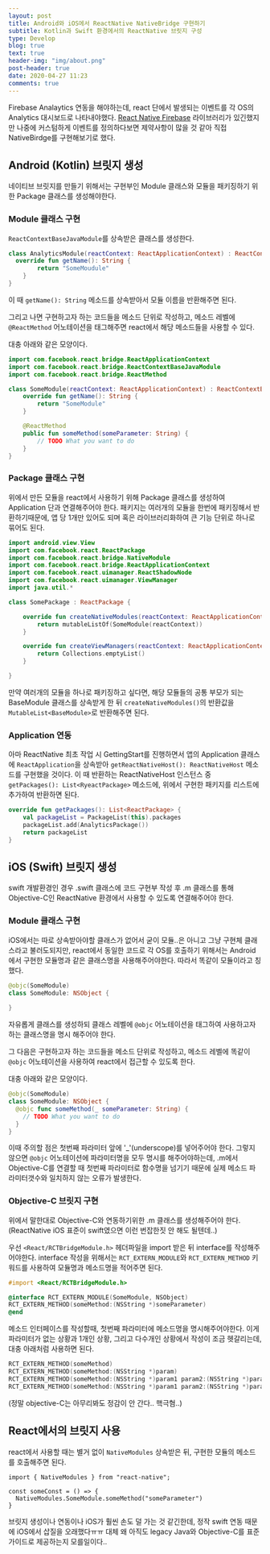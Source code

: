```yaml
---
layout: post
title: Android와 iOS에서 ReactNative NativeBridge 구현하기
subtitle: Kotlin과 Swift 환경에서의 ReactNative 브릿지 구성
type: Develop
blog: true
text: true
header-img: "img/about.png"
post-header: true
date: 2020-04-27 11:23
comments: true
---
```




Firebase Analaytics 연동을 해야하는데, react 단에서 발생되는 이벤트를 각 OS의 Analytics 대시보드로 나타내야했다. [React Native Firebase](https://rnfirebase.io/) 라이브러리가 있긴했지만 나중에 커스텀하게 이벤트를 정의하다보면 제약사항이 많을 것 같아 직접 NativeBirdge를 구현해보기로 했다.



## Android (Kotlin) 브릿지 생성

네이티브 브릿지를 만들기 위해서는 구현부인 Module 클래스와 모듈을 패키징하기 위한 Package 클래스를 생성해야한다.



### Module 클래스 구현

`ReactContextBaseJavaModule`를 상속받은 클래스를 생성한다.

```kotlin
class AnalyticsModule(reactContext: ReactApplicationContext) : ReactContextBaseJavaModule(reactContext) {
  override fun getName(): String {
        return "SomeMoudule"
    }
}
```

이 때 `getName(): String` 메소드를 상속받아서 모듈 이름을 반환해주면 된다.

그리고 나면 구현하고자 하는 코드들을 메소드 단위로 작성하고, 메소드 레벨에 `@ReactMethod` 어노테이션을 태그해주면 react에서 해당 메소드들을 사용할 수 있다.

대충 아래와 같은 모양이다.

```kotlin
import com.facebook.react.bridge.ReactApplicationContext
import com.facebook.react.bridge.ReactContextBaseJavaModule
import com.facebook.react.bridge.ReactMethod

class SomeModule(reactContext: ReactApplicationContext) : ReactContextBaseJavaModule(reactContext) {
    override fun getName(): String {
        return "SomeModule"
    }

    @ReactMethod
    public fun someMethod(someParameter: String) {
        // TODO What you want to do
    }
}
```



### Package 클래스 구현

위에서 만든 모듈을 react에서 사용하기 위해 Package 클래스를 생성하여 Application 단과 연결해주어야 한다. 패키지는 여러개의 모듈을 한번에 패키징해서 반환하기때문에, 앱 당 1개만 있어도 되며 혹은 라이브러리화하여 큰 기능 단위로 하나로 묶어도 된다.

```kotlin
import android.view.View
import com.facebook.react.ReactPackage
import com.facebook.react.bridge.NativeModule
import com.facebook.react.bridge.ReactApplicationContext
import com.facebook.react.uimanager.ReactShadowNode
import com.facebook.react.uimanager.ViewManager
import java.util.*

class SomePackage : ReactPackage {

    override fun createNativeModules(reactContext: ReactApplicationContext): MutableList<SomeModule> {
        return mutableListOf(SomeModule(reactContext))
    }

    override fun createViewManagers(reactContext: ReactApplicationContext): MutableList<ViewManager<View, ReactShadowNode<*>>> {
        return Collections.emptyList()
    }

}
```

만약 여러개의 모듈을 하나로 패키징하고 싶다면, 해당 모듈들의 공통 부모가 되는 BaseModule 클래스를 상속받게 한 뒤 `createNativeModules()`의 반환값을 `MutableList<BaseModule>`로 반환해주면 된다.



### Application 연동

아마 ReactNative 최초 작업 시 GettingStart를 진행하면서 앱의 Application 클래스에 `ReactApplication`을 상속받아 `getReactNativeHost(): ReactNativeHost` 메소드를 구현했을 것이다. 이 때 반환하는 ReactNativeHost 인스턴스 중 `getPackages(): List<RyeactPackage>` 메소드에, 위에서 구현한 패키지를 리스트에 추가하여 반환하면 된다.

```kotlin
override fun getPackages(): List<ReactPackage> {
    val packageList = PackageList(this).packages
    packageList.add(AnalyticsPackage())
    return packageList
}
```



## iOS (Swift) 브릿지 생성

swift 개발환경인 경우 .swift 클래스에 코드 구현부 작성 후 .m 클래스를 통해 Objective-C인 ReactNative 환경에서 사용할 수 있도록 연결해주어야 한다.

### Module 클래스 구현

iOS에서는 따로 상속받아야할 클래스가 없어서 굳이 모듈..은 아니고 그냥 구현체 클래스라고 불러도되지만, react에서 동일한 코드로 각 OS를 호출하기 위해서는 Android에서 구현한 모듈명과 같은 클래스명을 사용해주어야한다. 따라서 똑같이 모듈이라고 칭했다.

```swift
@objc(SomeModule)
class SomeModule: NSObject {
  
}
```

자유롭게 클래스를 생성하되 클래스 레벨에 `@objc` 어노테이션을 태그하여 사용하고자하는 클래스명을 명시 해주어야 한다.

그 다음은 구현하고자 하는 코드들을 메소드 단위로 작성하고, 메소드 레벨에 똑같이 `@objc` 어노테이션을 사용하여 react에서 접근할 수 있도록 한다.

대충 아래와 같은 모양이다.

```swift
@objc(SomeModule)
class SomeModule: NSObject {
  @objc func someMethod(_ someParameter: String) {
    // TODO What you want to do
  }
}
```

이때 주의할 점은 첫번째 파라미터 앞에 '_'(underscope)를 넣어주어야 한다. 그렇지 않으면 `@objc` 어노테이션에 파라미터명을 모두 명시를 해주어야하는데, .m에서 Objective-C를 연결할 때 첫번째 파라미터로 함수명을 넘기기 때문에 실제 메소드 파라미터갯수와 일치하지 않는 오류가 발생한다. 



### Objective-C 브릿지 구현

위에서 말한대로 Objective-C와 연동하기위한 .m 클래스를 생성해주어야 한다. (ReactNative iOS 표준이 swift였으면 이런 번잡한짓 안 해도 될텐데..)

우선 `<React/RCTBridgeModule.h>` 헤더파일을 import 받은 뒤 interface를 작성해주어야한다. interface 작성을 위해서는 `RCT_EXTERN_MODULE`와 `RCT_EXTERN_METHOD` 키워드를 사용하여 모듈명과 메소드명을 적어주면 된다.

```objective-c
#import <React/RCTBridgeModule.h>

@interface RCT_EXTERN_MODULE(SomeModule, NSObject)
RCT_EXTERN_METHOD(someMethod:(NSString *)someParameter)
@end
```

메소드 인터페이스를 작성할때, 첫번째 파라미터에 메소드명을 명시해주어야한다. 이게 파라미터가 없는 상황과 1개인 상황, 그리고 다수개인 상황에서 작성이 조금 헷갈리는데, 대충 아래처럼 사용하면 된다.

```objective-c
RCT_EXTERN_METHOD(someMethod)
RCT_EXTERN_METHOD(someMethod:(NSString *)param)
RCT_EXTERN_METHOD(someMethod:(NSString *)param1 param2:(NSString *)param2)
RCT_EXTERN_METHOD(someMethod:(NSString *)param1 param2:(NSString *)param2 param3:(NSString *)param3)
```

(정말 objective-C는 아무리봐도 정감이 안 간다.. 핵극혐..)



## React에서의 브릿지 사용

react에서 사용할 때는 별거 없이 `NativeModules` 상속받은 뒤, 구현한 모듈의 메소드를 호출해주면 된다.

```react
import { NativeModules } from "react-native";

const someConst = () => {
  NativeModules.SomeModule.someMethod("someParameter")
}
```



브릿지 생성이나 연동이나 iOS가 훨씬 손도 덜 가는 것 같긴한데, 정작 swift 연동 때문에 iOS에서 삽질을 오래했다ㅠㅠ 대체 왜 아직도 legacy Java와 Objective-C를 표준 가이드로 제공하는지 모를일이다..
